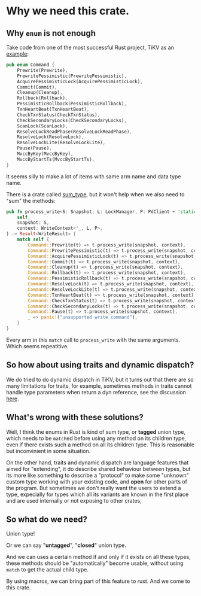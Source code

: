 # Why we need this crate.

## Why `enum` is not enough

Take code from one of the most successful Rust project,
TiKV as an [example](https://github.com/tikv/tikv/blob/fcb2791312203f40167a92bc9bf4c4421e72ecad/src/storage/txn/commands/mod.rs#L75):

```rust
pub enum Command {
    Prewrite(Prewrite),
    PrewritePessimistic(PrewritePessimistic),
    AcquirePessimisticLock(AcquirePessimisticLock),
    Commit(Commit),
    Cleanup(Cleanup),
    Rollback(Rollback),
    PessimisticRollback(PessimisticRollback),
    TxnHeartBeat(TxnHeartBeat),
    CheckTxnStatus(CheckTxnStatus),
    CheckSecondaryLocks(CheckSecondaryLocks),
    ScanLock(ScanLock),
    ResolveLockReadPhase(ResolveLockReadPhase),
    ResolveLock(ResolveLock),
    ResolveLockLite(ResolveLockLite),
    Pause(Pause),
    MvccByKey(MvccByKey),
    MvccByStartTs(MvccByStartTs),
}
```

It seems silly to make a lot of items with same arm name and data type name.

There is a crate called [sum_type](https://docs.rs/sum_type/0.2.0/sum_type), 
but it won't help when we also need to "sum" the methods:

```rust
pub fn process_write<S: Snapshot, L: LockManager, P: PdClient + 'static>(
    self,
    snapshot: S,
    context: WriteContext<'_, L, P>,
) -> Result<WriteResult> {
    match self {
        Command::Prewrite(t) => t.process_write(snapshot, context),
        Command::PrewritePessimistic(t) => t.process_write(snapshot, context),
        Command::AcquirePessimisticLock(t) => t.process_write(snapshot, context),
        Command::Commit(t) => t.process_write(snapshot, context),
        Command::Cleanup(t) => t.process_write(snapshot, context),
        Command::Rollback(t) => t.process_write(snapshot, context),
        Command::PessimisticRollback(t) => t.process_write(snapshot, context),
        Command::ResolveLock(t) => t.process_write(snapshot, context),
        Command::ResolveLockLite(t) => t.process_write(snapshot, context),
        Command::TxnHeartBeat(t) => t.process_write(snapshot, context),
        Command::CheckTxnStatus(t) => t.process_write(snapshot, context),
        Command::CheckSecondaryLocks(t) => t.process_write(snapshot, context),
        Command::Pause(t) => t.process_write(snapshot, context),
        _ => panic!("unsupported write command"),
    }
}
```

Every arm in this `match` call to `process_write` with the same arguments. Which seems repeatitive.

## So how about using traits and dynamic dispatch?

We do tried to do dynamic dispatch in TiKV,
but it turns out that there are so many limitations for traits,
for example, sometimes methods in traits cannot handle type parameters when return a dyn reference,
see the discussion [here](https://github.com/tikv/tikv/pull/8296#discussion_r462040210).

## What's wrong with these solutions?

Well, I think the enums in Rust is kind of sum type, 
or **tagged** union type, which
needs to be `match`ed before using any method on 
its children type, even if there exists such a method on all its children type.
This is reasonable but inconvinient in some situation.

On the other hand, traits and dynamic dispatch are language features that 
aimed for "extending", it do describe shared behaviour between types,
but its more like something to describe a "protocol" to make some "unknown"
custom type working with your existing code, and **open** for other parts of the program.
But sometimes we don't really want the users to extend a type,
expecially for types which all its variants are known in the first place
and are used internally or not exposing to other crates, 

## So what do we need?

Union type!

Or we can say "**untagged**", "**closed**" union type.

And we can uses a certain method if and only if it exists on all these types,
these methods should be "automatically" become usable, without using `match` to get the actual child type.

By using macros, we can bring part of this feature to rust. And we come to this crate.
